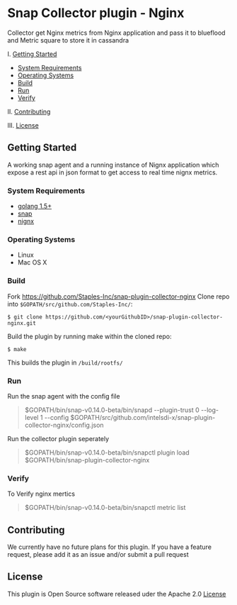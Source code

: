 # Snap Collector plugin - Nginx
Collector get Nginx metrics from Nginx application and pass it to blueflood and Metric square to store it in cassandra

I. [Getting Started](#getting-started)
  * [System Requirements](#system-requirements)
  * [Operating Systems](#operating-systems)
  * [Build](#build)
  * [Run](#run)
  * [Verify](#verify)

II. [Contributing](#contributing)

III. [License](#license)

## Getting Started
A working snap agent and a running instance of Nignx application which expose a rest api in json format to get access to real time nignx metrics.

### System Requirements
* [golang 1.5+](https://golang.org/dl/)
* [snap](https://github.com/intelsdi-x/snap)
* [nignx](http://localhost/status)

### Operating Systems
* Linux
* Mac OS X

### Build
Fork https://github.com/Staples-Inc/snap-plugin-collector-nginx
Clone repo into `$GOPATH/src/github.com/Staples-Inc/`:

```
$ git clone https://github.com/<yourGithubID>/snap-plugin-collector-nginx.git
```

Build the plugin by running make within the cloned repo:
```
$ make
```
This builds the plugin in `/build/rootfs/`

### Run
Run the snap agent with the config file

> $GOPATH/bin/snap-v0.14.0-beta/bin/snapd --plugin-trust 0 --log-level 1 --config $GOPATH/src/github.com/intelsdi-x/snap-plugin-collector-nginx/config.json

Run the collector plugin seperately

> $GOPATH/bin/snap-v0.14.0-beta/bin/snapctl  plugin load $GOPATH/bin/snap-plugin-collector-nginx

### Verify
To Verify nginx mertics
> $GOPATH/bin/snap-v0.14.0-beta/bin/snapctl metric list

## Contributing
We currently have no future plans for this plugin. If you have a feature request, please add it as an issue and/or submit a pull request

## License
This plugin is Open Source software released uder the Apache 2.0 [License](LICENSE)
